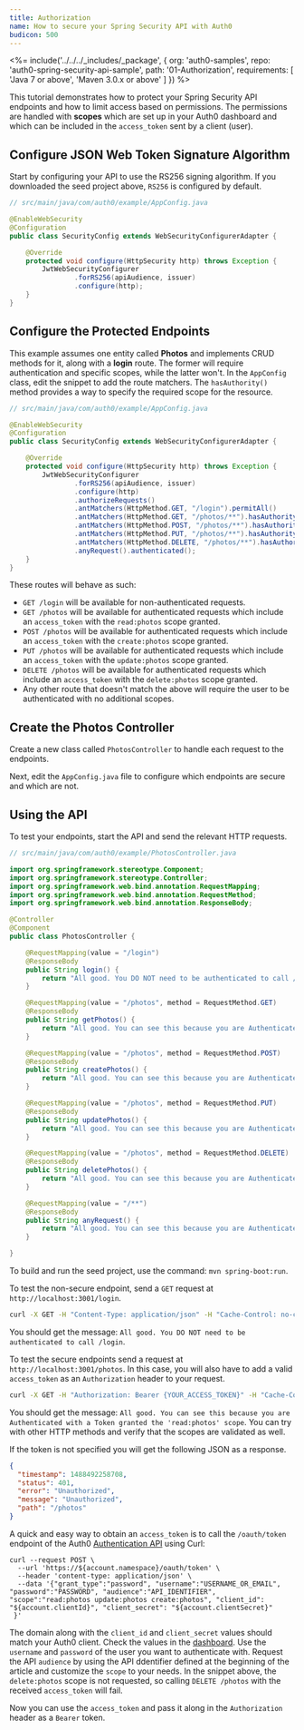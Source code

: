 ```yaml
---
title: Authorization
name: How to secure your Spring Security API with Auth0
budicon: 500
---
```


<%= include('../../../_includes/_package', {
  org: 'auth0-samples',
  repo: 'auth0-spring-security-api-sample',
  path: '01-Authorization',
  requirements: [
    'Java 7 or above',
    'Maven 3.0.x or above'
  ]
}) %>

This tutorial demonstrates how to protect your Spring Security API endpoints and how to limit access based on permissions. The permissions are handled with **scopes** which are set up in your Auth0 dashboard and which can be included in the `access_token` sent by a client (user).

## Configure JSON Web Token Signature Algorithm

Start by configuring your API to use the RS256 signing algorithm. If you downloaded the seed project above, `RS256` is configured by default.

```java
// src/main/java/com/auth0/example/AppConfig.java

@EnableWebSecurity
@Configuration
public class SecurityConfig extends WebSecurityConfigurerAdapter {

    @Override
    protected void configure(HttpSecurity http) throws Exception {
        JwtWebSecurityConfigurer
                .forRS256(apiAudience, issuer)
                .configure(http);
    }
}
```

## Configure the Protected Endpoints

This example assumes one entity called **Photos** and implements CRUD methods for it, along with a **login** route. The former will require authentication and specific scopes, while the latter won't. In the `AppConfig` class, edit the snippet to add the route matchers. The `hasAuthority()` method provides a way to specify the required scope for the resource.

```java
// src/main/java/com/auth0/example/AppConfig.java

@EnableWebSecurity
@Configuration
public class SecurityConfig extends WebSecurityConfigurerAdapter {

    @Override
    protected void configure(HttpSecurity http) throws Exception {
        JwtWebSecurityConfigurer
                .forRS256(apiAudience, issuer)
                .configure(http)
                .authorizeRequests()
                .antMatchers(HttpMethod.GET, "/login").permitAll()
                .antMatchers(HttpMethod.GET, "/photos/**").hasAuthority("read:photos")
                .antMatchers(HttpMethod.POST, "/photos/**").hasAuthority("create:photos")
                .antMatchers(HttpMethod.PUT, "/photos/**").hasAuthority("update:photos")
                .antMatchers(HttpMethod.DELETE, "/photos/**").hasAuthority("delete:photos")
                .anyRequest().authenticated();
    }
}
```

These routes will behave as such:

- `GET /login` will be available for non-authenticated requests.
- `GET /photos` will be available for authenticated requests which include an `access_token` with the `read:photos` scope granted.
- `POST /photos` will be available for authenticated requests which include an `access_token` with the `create:photos` scope granted.
- `PUT /photos` will be available for authenticated requests which include an `access_token` with the `update:photos` scope granted.
- `DELETE /photos` will be available for authenticated requests which include an `access_token` with the `delete:photos` scope granted.
- Any other route that doesn't match the above will require the user to be authenticated with no additional scopes.

## Create the Photos Controller

Create a new class called `PhotosController` to handle each request to the endpoints.

Next, edit the `AppConfig.java` file to configure which endpoints are secure and which are not. 

## Using the API

To test your endpoints, start the API and send the relevant HTTP requests.

```java
// src/main/java/com/auth0/example/PhotosController.java

import org.springframework.stereotype.Component;
import org.springframework.stereotype.Controller;
import org.springframework.web.bind.annotation.RequestMapping;
import org.springframework.web.bind.annotation.RequestMethod;
import org.springframework.web.bind.annotation.ResponseBody;

@Controller
@Component
public class PhotosController {

    @RequestMapping(value = "/login")
    @ResponseBody
    public String login() {
        return "All good. You DO NOT need to be authenticated to call /login";
    }

    @RequestMapping(value = "/photos", method = RequestMethod.GET)
    @ResponseBody
    public String getPhotos() {
        return "All good. You can see this because you are Authenticated with a Token granted the 'read:photos' scope";
    }

    @RequestMapping(value = "/photos", method = RequestMethod.POST)
    @ResponseBody
    public String createPhotos() {
        return "All good. You can see this because you are Authenticated with a Token granted the 'create:photos' scope";
    }

    @RequestMapping(value = "/photos", method = RequestMethod.PUT)
    @ResponseBody
    public String updatePhotos() {
        return "All good. You can see this because you are Authenticated with a Token granted the 'update:photos' scope";
    }

    @RequestMapping(value = "/photos", method = RequestMethod.DELETE)
    @ResponseBody
    public String deletePhotos() {
        return "All good. You can see this because you are Authenticated with a Token granted the 'delete:photos' scope";
    }

    @RequestMapping(value = "/**")
    @ResponseBody
    public String anyRequest() {
        return "All good. You can see this because you are Authenticated.";
    }

}
```

To build and run the seed project, use the command: `mvn spring-boot:run`.

To test the non-secure endpoint, send a `GET` request at `http://localhost:3001/login`.

```bash
curl -X GET -H "Content-Type: application/json" -H "Cache-Control: no-cache" "http://localhost:3001/login"
```

You should get the message: `All good. You DO NOT need to be authenticated to call /login`.

To test the secure endpoints send a request at `http://localhost:3001/photos`. In this case, you will also have to add a valid `access_token` as an `Authorization` header to your request.

```bash
curl -X GET -H "Authorization: Bearer {YOUR_ACCESS_TOKEN}" -H "Cache-Control: no-cache" "http://localhost:3001/photos"
```

You should get the message: `All good. You can see this because you are Authenticated with a Token granted the 'read:photos' scope`. You can try with other HTTP methods and verify that the scopes are validated as well.

If the token is not specified you will get the following JSON as a response.

```json
{
  "timestamp": 1488492258708,
  "status": 401,
  "error": "Unauthorized",
  "message": "Unauthorized",
  "path": "/photos"
}
```

A quick and easy way to obtain an `access_token` is to call the `/oauth/token` endpoint of the Auth0 [Authentication API](/api/authentication/reference#resource-owner-password) using Curl:

```
curl --request POST \
  --url 'https://${account.namespace}/oauth/token' \
  --header 'content-type: application/json' \
  --data '{"grant_type":"password", "username":"USERNAME_OR_EMAIL", "password":"PASSWORD", "audience":"API_IDENTIFIER", "scope":"read:photos update:photos create:photos", "client_id": "${account.clientId}", "client_secret": "${account.clientSecret}"
 }'
```

The domain along with the `client_id` and `client_secret` values should match your Auth0 client. Check the values in the [dashboard](${manage_url}/#/clients). Use the `username` and `password` of the user you want to authenticate with. Request the API `audience` by using the API ddentifier defined at the beginning of the article and customize the `scope` to your needs. In the snippet above, the `delete:photos` scope is not requested, so calling `DELETE /photos` with the received `access_token` will fail.

Now you can use the `access_token` and pass it along in the `Authorization` header as a `Bearer` token.